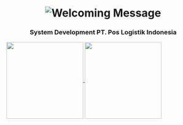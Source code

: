<h1 align="center">
				<img src="https://readme-typing-svg.demolab.com?font=Fira+Code&size=40&pause=1000&color=F7D078&background=77FF3A00&center=true&vCenter=true&random=false&width=900&lines=Welcome+to+my+professional+profile;I+am+Muhammad+Syiarul+Amrullah" alt="Welcoming Message">
		</h1>
		<h3 align="center">System Development PT. Pos Logistik Indonesia</h3>
  <a href="https://github.com/anuraghazra/github-readme-stats">
  <img align="center" height="200" src="https://github-readme-stats.vercel.app/api?username=muhammadarl" />
</a>
<a href="https://github.com/anuraghazra/convoychat">
  <img align="center" height="200" src="https://github-readme-stats.vercel.app/api/top-langs?username=muhammadarl&layout=compact&langs_count=8&card_width=440" />
</a>


